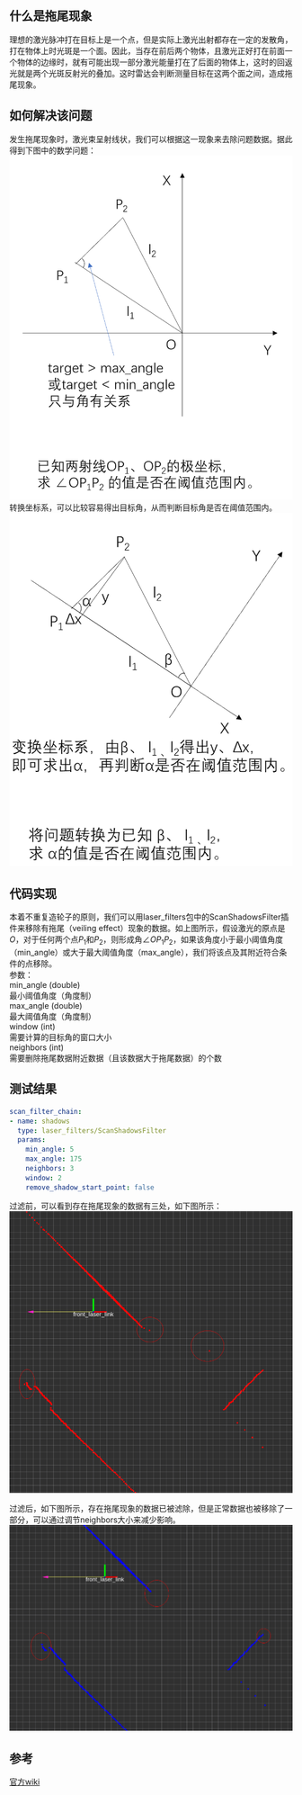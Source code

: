 ## 什么是拖尾现象
理想的激光脉冲打在目标上是一个点，但是实际上激光出射都存在一定的发散角，打在物体上时光斑是一个面。因此，当存在前后两个物体，且激光正好打在前面一个物体的边缘时，就有可能出现一部分激光能量打在了后面的物体上，这时的回返光就是两个光斑反射光的叠加。这时雷达会判断测量目标在这两个面之间，造成拖尾现象。  

## 如何解决该问题
发生拖尾现象时，激光束呈射线状，我们可以根据这一现象来去除问题数据。据此得到下图中的数学问题：
![图1](attachments/使用ScanShadowsFilter过滤激光拖尾_图1.png)
转换坐标系，可以比较容易得出目标角，从而判断目标角是否在阈值范围内。
![图2](attachments/使用ScanShadowsFilter过滤激光拖尾_图2.png)

## 代码实现
本着不重复造轮子的原则，我们可以用laser_filters包中的ScanShadowsFilter插件来移除有拖尾（veiling effect）现象的数据。如上图所示，假设激光的原点是$O$，对于任何两个点$P_1$和$P_2$，则形成角$\angle{OP_1P_2}$，如果该角度小于最小阈值角度（min_angle）或大于最大阈值角度（max_angle），我们将该点及其附近符合条件的点移除。  
参数：  
min_angle (double)  
最小阈值角度（角度制）  
max_angle (double)  
最大阈值角度（角度制）  
window (int)  
需要计算的目标角的窗口大小  
neighbors (int)  
需要删除拖尾数据附近数据（且该数据大于拖尾数据）的个数  

## 测试结果
```yaml
scan_filter_chain:
- name: shadows
  type: laser_filters/ScanShadowsFilter
  params:
    min_angle: 5
    max_angle: 175
    neighbors: 3
    window: 2
    remove_shadow_start_point: false
```
过滤前，可以看到存在拖尾现象的数据有三处，如下图所示：
![过滤前](attachments/使用ScanShadowsFilter过滤激光拖尾_过滤前.png)

过滤后，如下图所示，存在拖尾现象的数据已被滤除，但是正常数据也被移除了一部分，可以通过调节neighbors大小来减少影响。
![过滤后](attachments/使用ScanShadowsFilter过滤激光拖尾_过滤后.png)

## 参考
[官方wiki](http://wiki.ros.org/laser_filters#ScanShadowsFilter)